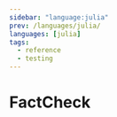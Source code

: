 ```yaml
---
sidebar: "language:julia"
prev: /languages/julia/
languages: [julia]
tags:
  - reference
  - testing
---
```


# FactCheck

<!--
TODO: Finish this reference
TODO: Add tutorial and link to it
TODO: Add any recipes and link to them
-->
